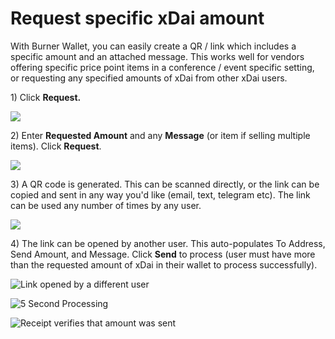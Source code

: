 # Request specific xDai amount

With Burner Wallet, you can easily create a QR / link which includes a specific amount and an attached message. This works well for vendors offering specific price point items in a conference / event specific setting, or requesting any specified amounts of xDai from other xDai users.

1\) Click **Request.**

![](../../.gitbook/assets/request-1.png)

2\) Enter **Requested Amount** and any **Message** \(or item if selling multiple items\). Click **Request**.

![](../../.gitbook/assets/request-2.png)

3\) A QR code is generated. This can be scanned directly, or the link can be copied and sent in any way you'd like \(email, text, telegram etc\). The link can be used any number of times by any user.

![](../../.gitbook/assets/request-3.png)

4\) The link can be opened by another user. This auto-populates To Address, Send Amount, and Message. Click **Send** to process \(user must have more than the requested amount of xDai in their wallet to process successfully\).

![Link opened by a different user](../../.gitbook/assets/request-4%20%281%29.png)

![5 Second Processing](../../.gitbook/assets/request-5.png)

![Receipt verifies that amount was sent](../../.gitbook/assets/request-6.png)

